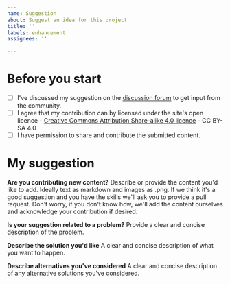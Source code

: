```yaml
---
name: Suggestion
about: Suggest an idea for this project
title: ''
labels: enhancement
assignees: ''

---
```


# Before you start

- [ ] I've discussed my suggestion on the [discussion forum](https://github.com/Stephen-Gates/report-gallery/discussions) to get input from the community.
- [ ] I agree that my contribution can by licensed under the site's open licence - [Creative Commons Attribution Share-alike 4.0 licence](https://creativecommons.org/licenses/by-sa/4.0/) - CC BY-SA 4.0 
- [ ] I have permission to share and contribute the submitted content.

# My suggestion

**Are you contributing new content?**
Describe or provide the content you'd like to add. Ideally text as markdown and images as .png. If we think it's a good suggestion and you have the skills we'll ask you to provide a pull request. Don't worry, if you don't know how, we'll add the content ourselves and acknowledge your contribution if desired. 

**Is your suggestion related to a problem?**
Provide a clear and concise description of the problem.

**Describe the solution you'd like**
A clear and concise description of what you want to happen.

**Describe alternatives you've considered**
A clear and concise description of any alternative solutions you've considered.
